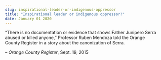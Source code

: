 ```yaml
---
slug: inspirational-leader-or-indigenous-oppressor
title: "Inspirational leader or indigenous oppressor?"
date: January 01 2020
---
```


<p>“There is no documentation or evidence that shows Father Junipero Serra abused or killed anyone,” Professor Ruben Mendoza told the Orange County Register in a story about the canonization of Serra.
</p><p>– <em>Orange County Register</em>, Sept. 19, 2015
</p>
